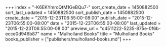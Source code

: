 +++
index = "-K6EKYmroQtM1GeBQu7-"
sort_create_date = 1450882500
sort_last_updated = 1450882500
sort_publish_date = 1450882500
create_date = "2015-12-23T06:55:00-08:00"
publish_date = "2015-12-23T06:55:00-08:00"
date = "2015-12-23T06:55:00-08:00"
last_updated = "2015-12-23T06:55:00-08:00"
preview_url = "c4511222-5235-875e-0f6b-ecce0d946b87"
name = "Mulholland Books"
title = "Mulholland Books"
books_publisher = ["publishers/mulholland-books.md"]
+++
